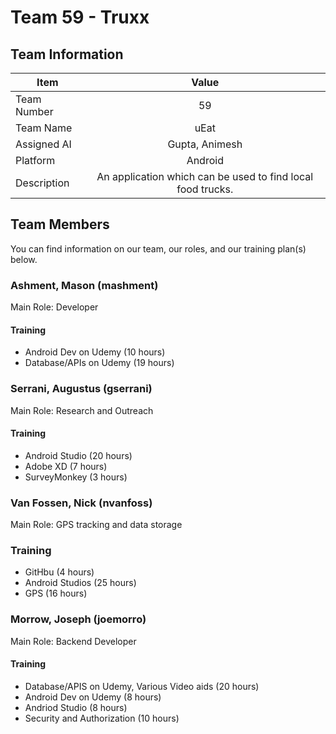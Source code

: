 # Team 59 - Truxx

## Team Information

|Item|Value|
|---|:---:|
|Team Number|59|
|Team Name|uEat|
|Assigned AI|Gupta, Animesh|
|Platform|Android|
|Description|An application which can be used to find local food trucks.|

## Team Members
You can find information on our team, our roles, and our training plan(s) below.

### Ashment, Mason (mashment)
Main Role: Developer

#### Training
- Android Dev on Udemy (10 hours)
- Database/APIs on Udemy (19 hours)

### Serrani, Augustus (gserrani)
Main Role: Research and Outreach

#### Training
- Android Studio (20 hours)
- Adobe XD (7 hours)
- SurveyMonkey (3 hours)

### Van Fossen, Nick (nvanfoss)
Main Role: GPS tracking and data storage

### Training
- GitHbu (4 hours)
- Android Studios (25 hours)
- GPS (16 hours)

### Morrow, Joseph (joemorro)
Main Role: Backend Developer

#### Training
- Database/APIS on Udemy, Various Video aids (20 hours)
- Android Dev on Udemy (8 hours)
- Andriod Studio (8 hours)
- Security and Authorization (10 hours)
